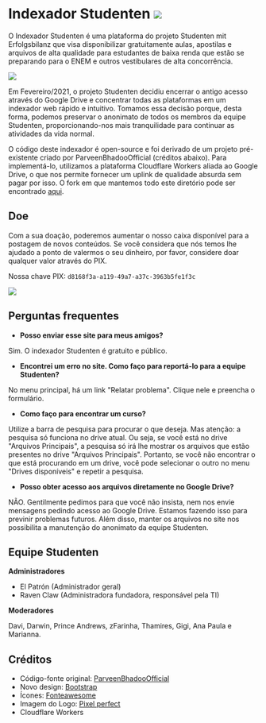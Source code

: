 # Indexador Studenten [![](https://data.jsdelivr.com/v1/package/gh/projetostudenten/Google-Drive-Index/badge)](https://www.jsdelivr.com/package/gh/projetostudenten/Google-Drive-Index)

O Indexador Studenten é uma plataforma do projeto Studenten mit Erfolgsbilanz que visa disponibilizar gratuitamente aulas, apostilas e arquivos de alta qualidade para estudantes de baixa renda que estão se preparando para o ENEM e outros vestibulares de alta concorrência. 

![](https://github.com/projetostudenten/Google-Drive-Index/blob/master/images/logo-preta.png?raw=true)

Em Fevereiro/2021, o projeto Studenten decidiu encerrar o antigo acesso através do Google Drive e concentrar todas as plataformas em um indexador web rápido e intuitivo. Tomamos essa decisão porque, desta forma, podemos preservar o anonimato de todos os membros da equipe Studenten, proporcionando-nos mais tranquilidade para continuar as atividades da vida normal.

O código deste indexador é open-source e foi derivado de um projeto pré-existente criado por ParveenBhadooOfficial (créditos abaixo). Para implementá-lo, utilizamos a plataforma Cloudflare Workers aliada ao Google Drive, o que nos permite fornecer um uplink de qualidade absurda sem pagar por isso. O fork em que mantemos todo este diretório pode ser encontrado [aqui](https://github.com/projetostudenten/Google-Drive-Index).

## Doe

Com a sua doação, poderemos aumentar o nosso caixa disponível para a postagem de novos conteúdos. Se você considera que nós temos lhe ajudado a ponto de valermos o seu dinheiro, por favor, considere doar qualquer valor através do PIX.

Nossa chave PIX: ```d8168f3a-a119-49a7-a37c-3963b5fe1f3c```

![](https://github.com/projetostudenten/Google-Drive-Index/blob/master/images/logo_pix.png?raw=true)

## Perguntas frequentes

* **Posso enviar esse site para meus amigos?**

Sim. O indexador Studenten é gratuito e público.

* **Encontrei um erro no site. Como faço para reportá-lo para a equipe Studenten?**

No menu principal, há um link "Relatar problema". Clique nele e preencha o formulário.

* **Como faço para encontrar um curso?**

Utilize a barra de pesquisa para procurar o que deseja. Mas atenção: a pesquisa só funciona no drive atual. Ou seja, se você está no drive "Arquivos Principais", a pesquisa só irá lhe mostrar os arquivos que estão presentes no drive "Arquivos Principais". Portanto, se você não encontrar o que está procurando em um drive, você pode selecionar o outro no menu "Drives disponíveis" e repetir a pesquisa.

* **Posso obter acesso aos arquivos diretamente no Google Drive?**

NÃO. Gentilmente pedimos para que você não insista, nem nos envie mensagens pedindo acesso ao Google Drive. Estamos fazendo isso para previnir problemas futuros. Além disso, manter os arquivos no site nos possibilita a manutenção do anonimato da equipe Studenten.

## Equipe Studenten

**Administradores**
* El Patrón (Administrador geral) 
* Raven Claw (Administradora fundadora, responsável pela TI)

**Moderadores**

Davi, Darwin, Prince Andrews, zFarinha, Thamires, Gigi, Ana Paula e Marianna.

## Créditos

* Código-fonte original: [ParveenBhadooOfficial](https://github.com/ParveenBhadooOfficial/Google-Drive-Index)
* Novo design: [Bootstrap](https://getbootstrap.com)
* Ícones: [Fonteawesome](https://fontawesome.com/)
* Imagem do Logo: [Pixel perfect](https://www.flaticon.com/authors/pixel-perfect)
* Cloudflare Workers
